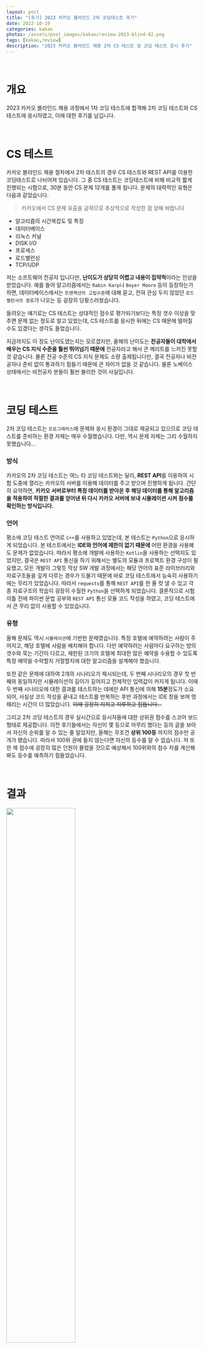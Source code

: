 ```yaml
---
layout: post
title: "[후기] 2023 카카오 블라인드 2차 코딩테스트 후기"
date: 2022-10-19
categories: kakao
photos: /assets/post_images/kakao/review-2023-blind-02.png
tags: [kakao,review]
description: "2023 카카오 블라인드 채용 2차 CS 테스트 및 코딩 테스트 응시 후기"
---
```


<br>

# 개요

2023 카카오 블라인드 채용 과정에서 1차 코딩 테스트에 합격해 2차 코딩 테스트와 CS 테스트에 응시하였고, 이에 대한 후기를 남깁니다.

<br>

# CS 테스트

카카오 블라인드 채용 절차에서 2차 테스트의 경우 CS 테스트와 REST API를 이용한 코딩테스트로 나뉘어져 있습니다. 그 중 CS 테스트는 코딩테스트에 비해 비교적 짧게 진행되는 시험으로, 30분 동안 CS 문제 12개를 풀게 됩니다. 문제의 대략적인 유형은 다음과 같았습니다.

> 카카오에서 CS 문제 유출을 금하므로 추상적으로 작성한 점 양해 바랍니다

- 알고리즘의 시간복잡도 및 특징
- 데이터베이스
- 리눅스 커널
- DISK I/O
- 프로세스
- 로드밸런싱
- TCP/UDP

저는 소프트웨어 전공자 입니다만, **난이도가 상당히 어렵고 내용이 집약적**이라는 인상을 받았습니다. 예를 들어 알고리즘에서는 `Rabin Karp`나 `Boyer Moore` 등이 등장하는가 하면, 데이터베이스에서는    `트랜잭션의 고립수준`에 대해 묻고, 전혀 관심 두지 않았던 `로드 밸런서의 종류`가 나오는 등 굉장히 당황스러웠습니다.

들려오는 얘기로는 CS 테스트는 상대적인 점수로 평가되기보다는 특정 갯수 이상을 맞추면 문제 없는 정도로 알고 있었는데, CS 테스트를 응시한 뒤에는 CS 때문에 떨어질 수도 있겠다는 생각도 들었습니다.

지금까지도 이 정도 난이도였는지는 모르겠지만, 올해의 난이도는 **전공자들이 대학에서 배우는 CS 지식 수준을 훨씬 뛰어넘기 때문에** 전공자라고 해서 큰 메리트를 느끼진 못할 것 같습니다. 물론 전공 수준의 CS 지식 문제도 소량 출제됩니다만, 결국 전공자나 비전공자나 준비 없이 통과하기 힘들기 때문에 큰 차이가 없을 것 같습니다. 물론 노베이스 상태에서는 비전공자 분들이 훨씬 불리한 것이 사실입니다.

<br>

# 코딩 테스트

2차 코딩 테스트는 `프로그래머스`에 문제와 응시 환경이 그대로 제공되고 있으므로 코딩 테스트를 준비하는 환경 자체는 매우 수월했습니다. 다만, 역시 문제 자체는 그리 수월하지 못했습니다...

### 방식

카카오의 2차 코딩 테스트는 여느 타 코딩 테스트와는 달리, **REST API**를 이용하여 시험 도중에 열리는 카카오의 서버를 이용해 데이터를 주고 받으며 진행하게 됩니다. 간단히 요약하면, **카카오 서버로부터 특정 데이터를 받아온 후 해당 데이터를 통해 알고리즘을 적용하여 적절한 결과를 얻어낸 뒤 다시 카카오 서버에 보내 시뮬레이션 시켜 점수를 확인하는 방식입니다.**

### 언어

평소에 코딩 테스트 언어로 `C++`를 사용하고 있었는데, 본 테스트는 `Python`으로 응시하게 되었습니다. 본 테스트에서는 **IDE와 언어에 제한이 없기 때문에** 어떤 환경을 사용해도 문제가 없었습니다. 따라서 평소에 개발에 사용하는 `Kotlin`을 사용하는 선택지도 있었지만, 결국은 `REST API` 통신을 하기 위해서는 별도의 모듈과 프로젝트 환경 구성이 필요했고, 모든 개발이 그렇듯 막상 SW 개발 과정에서는 해당 언어의 표준 라이브러리와 자료구조들을 깊게 다루는 경우가 드물기 때문에 바로 코딩 테스트에서 능숙히 사용하기에는 무리가 있었습니다. 따라서 `requests`를 통해 `REST API`를 한 줄 컷 낼 수 있고 각종 자료구조의 학습이 굉장히 수월한 `Python`을 선택하게 되었습니다. 결론적으로 시험 이틀 전에 파이썬 문법 공부와 `REST API` 통신 모듈 코드 작성을 하였고, 코딩 테스트에서 큰 무리 없이 사용할 수 있었습니다.

### 유형

올해 문제도 역시 `시뮬레이션`에 기반한 문제였습니다. 특정 호텔에 예약하려는 사람이 주어지고, 해당 호텔에 사람을 배치해야 합니다. 다만 예약하려는 사람마다 요구하는 방의 갯수와 묵는 기간이 다르고, 제한된 크기의 호텔에 최대한 많은 예약을 수용할 수 있도록 특정 예약을 수락할지 거절할지에 대한 알고리즘을 설계해야 했습니다.

또한 같은 문제에 대하여 2개의 시나리오가 제시되는데, 두 번째 시나리오의 경우 첫 번째와 동일하지만 시뮬레이션의 길이가 길어지고 전체적인 입력값이 커지게 됩니다. 이때 두 번째 시나리오에 대한 결과를 테스트하는 데에만 API 통신에 의해 **15분**정도가 소요되어, 사실상 코드 작성을 끝내고 테스트를 반복하는 후반 과정에서는 IDE 창을 보며 멍때리는 시간이 더 많았습니다. ~~이때 굉장히 지치고 지루하고 힘듭니다...~~

그리고 2차 코딩 테스트의 경우 실시간으로 응시자들에 대한 상위권 점수를 스코어 보드 형태로 제공합니다. 이전 후기들에서는 자신이 몇 등으로 마무리 했다는 등의 글을 보아서 자신의 순위를 알 수 있는 줄 알았지만, 올해는 무조건 **상위 100등** 까지의 점수만 공개가 됐습니다. 따라서 100위 권에 들지 않는다면 자신의 등수를 알 수 없습니다. 저 또한 제 점수에 굉장히 많은 인원이 몰렸을 것으로 예상해서 100위와의 점수 차를 계산해봐도 등수를 예측하기 힘들었습니다.

<br>

# 결과

<img width="60%" src="https://user-images.githubusercontent.com/72238126/196520382-e2e10e90-9464-4824-a166-64d480e77546.png"/>

결과적으로는 합격할 수 있었습니다. 800점 초반 대로 시험을 마무리 했었는데, 정확한 커트라인을 예상할 수 없어 아슬아슬했는지 여유로웠는지는 알 길이 없었습니다... 그래도 첫 2차 코딩 테스트에서 좋은 결과를 받을 수 있어 뿌듯했습니다.

면접에서는 또 어떤 경험을 겪게 될지 기대 중입니다!